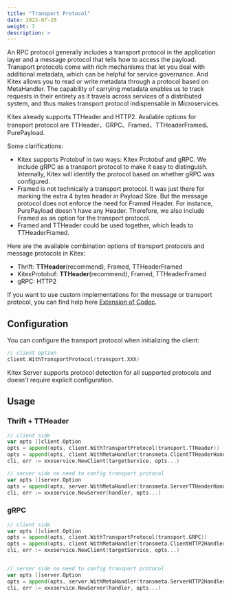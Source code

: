 ```yaml
---
title: "Transport Protocol"
date: 2022-07-20
weight: 3
description: >
---
```


An RPC protocol generally includes a transport protocol in the application layer and a message protocol that tells how to access the payload. Transport protocols come with rich mechanisms that let you deal with additional metadata, which can be helpful for service governance. And Kitex allows you to read or write metadata through a protocol based on MetaHandler. The capability of carrying metadata enables us to track requests in their entirety as it travels across services of a distributed system, and thus makes transport protocol indispensable in Microservices.

Kitex already supports TTHeader and HTTP2. Available options for transport protocol are TTHeader、GRPC、Framed、TTHeaderFramed、PurePayload.

Some clarifications:

- Kitex supports Protobuf in two ways: Kitex Protobuf and gRPC. We include gRPC as a transport protocol to make it easy to distinguish. Internally, Kitex will identify the protocol based on whether gRPC was configured.
- Framed is not technically a transport protocol. It was just there for marking the extra 4 bytes header in Payload Size. But the message protocol does not enforce the need for Framed Header. For instance, PurePayload doesn't have any Header. Therefore, we also include Framed as an option for the transport protocol.
- Framed and TTHeader could be used together, which leads to TTHeaderFramed.

Here are the available combination options of transport protocols and message protocols in Kitex:

- Thrift: **TTHeader**(recommend), Framed, TTHeaderFramed
- KitexProtobuf: **TTHeader**(recommend), Framed, TTHeaderFramed
- gRPC: HTTP2

If you want to use custom implementations for the message or transport protocol, you can find help here [Extension of Codec](https://www.cloudwego.io/docs/kitex/tutorials/framework-exten/codec/).

## Configuration

You can configure the transport protocol when initializing the client:

```go
// client option
client.WithTransportProtocol(transport.XXX)
```

Kitex Server supports protocol detection for all supported protocols and doesn't require explicit configuration.

## Usage

### Thrift + TTHeader

```go
// client side
var opts []client.Option
opts = append(opts, client.WithTransportProtocol(transport.TTHeader))
opts = append(opts, client.WithMetaHandler(transmeta.ClientTTHeaderHandler))
cli, err := xxxservice.NewClient(targetService, opts...)

// server side no need to config transport protocol
var opts []server.Option
opts = append(opts, server.WithMetaHandler(transmeta.ServerTTHeaderHandler))
cli, err := xxxservice.NewServer(handler, opts...)
```

### gRPC

```go
// client side
var opts []client.Option
opts = append(opts, client.WithTransportProtocol(transport.GRPC))
opts = append(opts, client.WithMetaHandler(transmeta.ClientHTTP2Handler))
cli, err := xxxservice.NewClient(targetService, opts...)


// server side no need to config transport protocol
var opts []server.Option
opts = append(opts, server.WithMetaHandler(transmeta.ServerHTTP2Handler))
cli, err := xxxservice.NewServer(handler, opts...)

```
